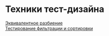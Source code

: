 # Техники тест-дизайна
 [Эквивалентное разбиение](https://docs.google.com/spreadsheets/d/1zYf6mpg-uclDTYAppNP2o5KnA9es0d7j433v0hPV5G8/edit?gid=0#gid=0)  
 [Тестирование фильтрации и сортировки](https://docs.google.com/spreadsheets/d/1q71h-Toc92h07n5XETTbplv3s5c-kxWCuUIrHLw310k/edit?gid=0#gid=0)
